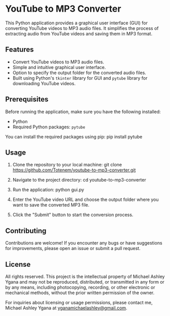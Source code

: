 # YouTube to MP3 Converter

This Python application provides a graphical user interface (GUI) for converting YouTube videos to MP3 audio files. It simplifies the process of extracting audio from YouTube videos and saving them in MP3 format.

## Features

- Convert YouTube videos to MP3 audio files.
- Simple and intuitive graphical user interface.
- Option to specify the output folder for the converted audio files.
- Built using Python's `tkinter` library for GUI and `pytube` library for downloading YouTube videos.

## Prerequisites

Before running the application, make sure you have the following installed:

- Python
- Required Python packages: `pytube`

You can install the required packages using pip: pip install pytube


## Usage

1. Clone the repository to your local machine: git clone https://github.com/Totenem/youtube-to-mp3-converter.git


2. Navigate to the project directory: cd youtube-to-mp3-converter


3. Run the application: python gui.py


4. Enter the YouTube video URL and choose the output folder where you want to save the converted MP3 file.

5. Click the "Submit" button to start the conversion process.

## Contributing

Contributions are welcome! If you encounter any bugs or have suggestions for improvements, please open an issue or submit a pull request.

## License

All rights reserved. This project is the intellectual property of Michael Ashley Ygana and may not be reproduced, distributed, or transmitted in any form or by any means, including photocopying, recording, or other electronic or mechanical methods, without the prior written permission of the owner.

For inquiries about licensing or usage permissions, please contact me, Michael Ashley Ygana at yganamichaelashley@gmail.com.

